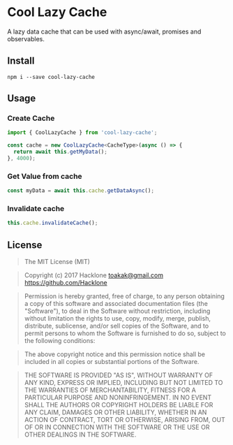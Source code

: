# Cool Lazy Cache

A lazy data cache that can be used with async/await, promises and observables.

## Install
```
npm i --save cool-lazy-cache
```

## Usage
### Create Cache
```typescript
import { CoolLazyCache } from 'cool-lazy-cache';

const cache = new CoolLazyCache<CacheType>(async () => {
  return await this.getMyData();
}, 4000);
```

### Get Value from cache
```typescript
const myData = await this.cache.getDataAsync();
```

### Invalidate cache
```typescript
this.cache.invalidateCache();
```

## License
> The MIT License (MIT)

> Copyright (c) 2017 Hacklone <toakak@gmail.com>
> https://github.com/Hacklone

> Permission is hereby granted, free of charge, to any person obtaining a copy
> of this software and associated documentation files (the "Software"), to deal
> in the Software without restriction, including without limitation the rights
> to use, copy, modify, merge, publish, distribute, sublicense, and/or sell
> copies of the Software, and to permit persons to whom the Software is
> furnished to do so, subject to the following conditions:

> The above copyright notice and this permission notice shall be included in all
> copies or substantial portions of the Software.

> THE SOFTWARE IS PROVIDED "AS IS", WITHOUT WARRANTY OF ANY KIND, EXPRESS OR
> IMPLIED, INCLUDING BUT NOT LIMITED TO THE WARRANTIES OF MERCHANTABILITY,
> FITNESS FOR A PARTICULAR PURPOSE AND NONINFRINGEMENT. IN NO EVENT SHALL THE
> AUTHORS OR COPYRIGHT HOLDERS BE LIABLE FOR ANY CLAIM, DAMAGES OR OTHER
> LIABILITY, WHETHER IN AN ACTION OF CONTRACT, TORT OR OTHERWISE, ARISING FROM,
> OUT OF OR IN CONNECTION WITH THE SOFTWARE OR THE USE OR OTHER DEALINGS IN THE
> SOFTWARE.